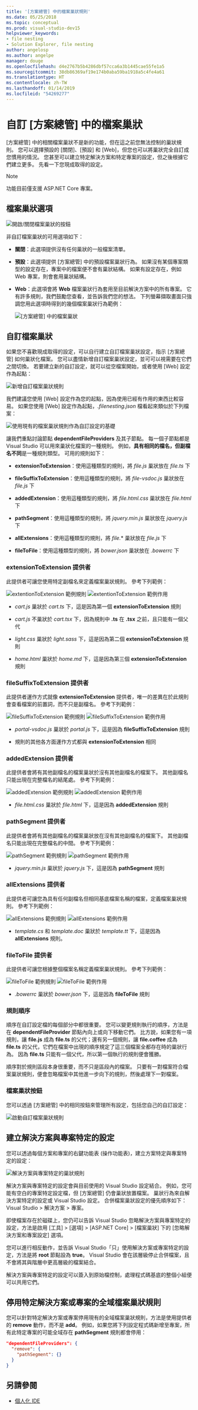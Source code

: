 ```yaml
---
title: '[方案總管] 中的檔案巢狀規則'
ms.date: 05/25/2018
ms.topic: conceptual
ms.prod: visual-studio-dev15
helpviewer_keywords:
- file nesting
- Solution Explorer, file nesting
author: angelosp
ms.author: angelpe
manager: douge
ms.openlocfilehash: d4e2767b5b4286dbf57cca6a3b1445cae55fe1a5
ms.sourcegitcommit: 38db86369af19e174b0aba59ba1918a5c4fe4a61
ms.translationtype: HT
ms.contentlocale: zh-TW
ms.lasthandoff: 01/14/2019
ms.locfileid: "54269277"
---
```

# <a name="customize-file-nesting-in-solution-explorer"></a>自訂 [方案總管] 中的檔案巢狀

[方案總管] 中的相關檔案巢狀不是新的功能，但在這之前您無法控制的巢狀規則。 您可以選擇預設的 [關閉]、[預設] 和 [Web]，但您也可以將巢狀完全自訂成您慣用的情況。 您甚至可以建立特定解決方案和特定專案的設定，但之後根據它們建立更多。 先看一下您現成取得的設定。

> [!NOTE]
> 功能目前僅支援 ASP.NET Core 專案。

## <a name="file-nesting-options"></a>檔案巢狀選項

![開啟/關閉檔案巢狀的按鈕](media/filenesting_onoff.png)

非自訂檔案巢狀的可用選項如下：

* **關閉**：此選項提供沒有任何巢狀的一般檔案清單。

* **預設**：此選項提供 [方案總管] 中的預設檔案巢狀行為。 如果沒有某個專案類型的設定存在，專案中的檔案便不會有巢狀結構。 如果有設定存在，例如 Web 專案，則會套用巢狀結構。

* **Web**：此選項會將 **Web** 檔案巢狀行為套用至目前解決方案中的所有專案。 它有許多規則，我們鼓勵您查看，並告訴我們您的想法。 下列螢幕擷取畫面只強調您用此選項時得到的幾個檔案巢狀行為範例：

   ![[方案總管] 中的檔案巢狀](media/filenesting.png)

## <a name="customize-file-nesting"></a>自訂檔案巢狀

如果您不喜歡現成取得的設定，可以自行建立自訂檔案巢狀設定，指示 [方案總管] 如何巢狀化檔案。 您可以盡情新增自訂檔案巢狀設定，並可可以視需要在它們之間切換。 若要建立新的自訂設定，就可以從空檔案開始，或者使用 [Web] 設定作為起點：

![新增自訂檔案巢狀規則](media/filenesting_addcustom.png)

我們建議您使用 [Web] 設定作為您的起點，因為使用已經有作用的東西比較容易。 如果您使用 [Web] 設定作為起點，*.filenesting.json* 檔看起來類似於下列檔案：

![使用現有的檔案巢狀規則作為自訂設定的基礎](media/filenesting_editcustom.png)

讓我們重點討論節點 **dependentFileProviders** 及其子節點。 每一個子節點都是 Visual Studio 可以用來巢狀化檔案的一種規則。 例如，**具有相同的檔名，但副檔名不同**是一種規則類型。 可用的規則如下：

* **extensionToExtension**：使用這種類型的規則，將 *file.js* 巢狀放在 *file.ts* 下

* **fileSuffixToExtension**：使用這種類型的規則，將 *file-vsdoc.js* 巢狀放在 *file.js* 下

* **addedExtension**：使用這種類型的規則，將 *file.html.css* 巢狀放在 *file.html* 下

* **pathSegment**：使用這種類型的規則，將 *jquery.min.js* 巢狀放在 *jquery.js* 下

* **allExtensions**：使用這種類型的規則，將 *file.** 巢狀放在 *file.js* 下

* **fileToFile**：使用這種類型的規則，將 *bower.json* 巢狀放在 *.bowerrc* 下

### <a name="the-extensiontoextension-provider"></a>extensionToExtension 提供者

此提供者可讓您使用特定副檔名來定義檔案巢狀規則。 參考下列範例：

![extentionToExtension 範例規則](media/filenesting_extensiontoextension.png) ![extentionToExtension 範例作用](media/filenesting_extensiontoextension_effect.png)

* *cart.js* 巢狀於 *cart.ts* 下，這是因為第一個 **extensionToExtension** 規則

* *cart.js* 不巢狀於 *cart.tsx* 下，因為規則中 **.ts** 在 **.tsx** 之前，且只能有一個父代

* *light.css* 巢狀於 *light.sass* 下，這是因為第二個 **extensionToExtension** 規則

* *home.html* 巢狀於 *home.md* 下，這是因為第三個 **extensionToExtension** 規則

### <a name="the-filesuffixtoextension-provider"></a>fileSuffixToExtension 提供者

此提供者運作方式就像 **extensionToExtension** 提供者，唯一的差異在於此規則會查看檔案的前置詞，而不只是副檔名。 參考下列範例：

![fileSuffixToExtension 範例規則](media/filenesting_filesuffixtoextension.png) ![fileSuffixToExtension 範例作用](media/filenesting_filesuffixtoextension_effect.png)

* *portal-vsdoc.js* 巢狀於 *portal.js* 下，這是因為 **fileSuffixToExtension** 規則

* 規則的其他各方面運作方式都與 **extensionToExtension** 相同

### <a name="the-addedextension-provider"></a>addedExtension 提供者

此提供者會將有其他副檔名的檔案巢狀於沒有其他副檔名的檔案下。 其他副檔名只能出現在完整檔名的結尾處。 參考下列範例：

![addedExtension 範例規則](media/filenesting_addedextension.png) ![addedExtension 範例作用](media/filenesting_addedextension_effect.png)

* *file.html.css* 巢狀於 *file.html* 下，這是因為 **addedExtension** 規則

### <a name="the-pathsegment-provider"></a>pathSegment 提供者

此提供者會將有其他副檔名的檔案巢狀放在沒有其他副檔名的檔案下。 其他副檔名只能出現在完整檔名的中間。 參考下列範例：

![pathSegment 範例規則](media/filenesting_pathsegment.png) ![pathSegment 範例作用](media/filenesting_pathsegment_effect.png)

* *jquery.min.js* 巢狀於 *jquery.js* 下，這是因為 **pathSegment** 規則

### <a name="the-allextensions-provider"></a>allExtensions 提供者

此提供者可讓您為具有任何副檔名但相同基底檔案名稱的檔案，定義檔案巢狀規則。 參考下列範例：

![allExtensions 範例規則](media/filenesting_allextensions.png) ![allExtensions 範例作用](media/filenesting_allextensions_effect.png)

* *template.cs* 和 *template.doc* 巢狀於 *template.tt* 下，這是因為 **allExtensions** 規則。

### <a name="the-filetofile-provider"></a>fileToFile 提供者

此提供者可讓您根據整個檔案名稱定義檔案巢狀規則。 參考下列範例：

![fileToFile 範例規則](media/filenesting_filetofile.png) ![fileToFile 範例作用](media/filenesting_filetofile_effect.png)

* *.bowerrc* 巢狀於 *bower.json* 下，這是因為 **fileToFile** 規則

### <a name="rule-order"></a>規則順序

順序在自訂設定檔的每個部分中都很重要。 您可以變更規則執行的順序，方法是在 **dependentFileProvider** 節點內向上或向下移動它們。 比方說，如果您有一項規則，讓 **file.js** 成為 **file.ts** 的父代；還有另一個規則，讓 **file.coffee** 成為 **file.ts** 的父代，它們在檔案中出現的順序規定了這三個檔案全都存在時的巢狀行為。 因為 **file.ts** 只能有一個父代，所以第一個執行的規則便會獲勝。

順序對於規則區段本身很重要，而不只是區段內的檔案。 只要有一對檔案符合檔案巢狀規則，便會忽略檔案中其他進一步向下的規則，然後處理下一對檔案。

### <a name="file-nesting-button"></a>檔案巢狀按鈕

您可以透過 [方案總管] 中的相同按鈕來管理所有設定，包括您自己的自訂設定：

![啟動自訂檔案巢狀規則](media/filenesting_activatecustom.png)

## <a name="create-solution-specific-and-project-specific-settings"></a>建立解決方案與專案特定的設定

您可以透過每個方案和專案的右鍵功能表 (操作功能表)，建立方案特定與專案特定的設定：

![解決方案與專案特定的巢狀規則](media/filenesting_solutionprojectspecific.png)

解決方案與專案特定的設定會與目前使用的 Visual Studio 設定結合。 例如，您可能有空白的專案特定設定檔，但 [方案總管] 仍會巢狀放置檔案。 巢狀行為來自解決方案特定的設定或 Visual Studio 設定。 合併檔案巢狀設定的優先順序如下：Visual Studio > 解決方案 > 專案。

即使檔案存在於磁碟上，您仍可以告訴 Visual Studio 忽略解決方案與專案特定的設定，方法是啟用 [工具] > [選項] > [ASP.NET Core] > [檔案巢狀] 下的 [忽略解決方案和專案設定] 選項。

您可以進行相反動作，並告訴 Visual Studio「只」使用解決方案或專案特定的設定，方法是將 **root** 節點設為 **true**。 Visual Studio 會在該層級停止合併檔案，且不會將其與階層中更高層級的檔案結合。

解決方案與專案特定的設定可以簽入到原始檔控制，處理程式碼基底的整個小組便可以共用它們。

## <a name="disable-global-file-nesting-rules-for-a-particular-solution-or-project"></a>停用特定解決方案或專案的全域檔案巢狀規則

您可以針對特定解決方案或專案停用現有的全域檔案巢狀規則，方法是使用提供者的 **remove** 動作，而不是 **add**。 例如，如果您將下列設定程式碼新增至專案，所有此特定專案的可能全域存在 **pathSegment** 規則都會停用：

```json
"dependentFileProviders": {
  "remove": {
    "pathSegment": {}
  }
}
```

## <a name="see-also"></a>另請參閱

- [個人化 IDE](../ide/personalizing-the-visual-studio-ide.md)
